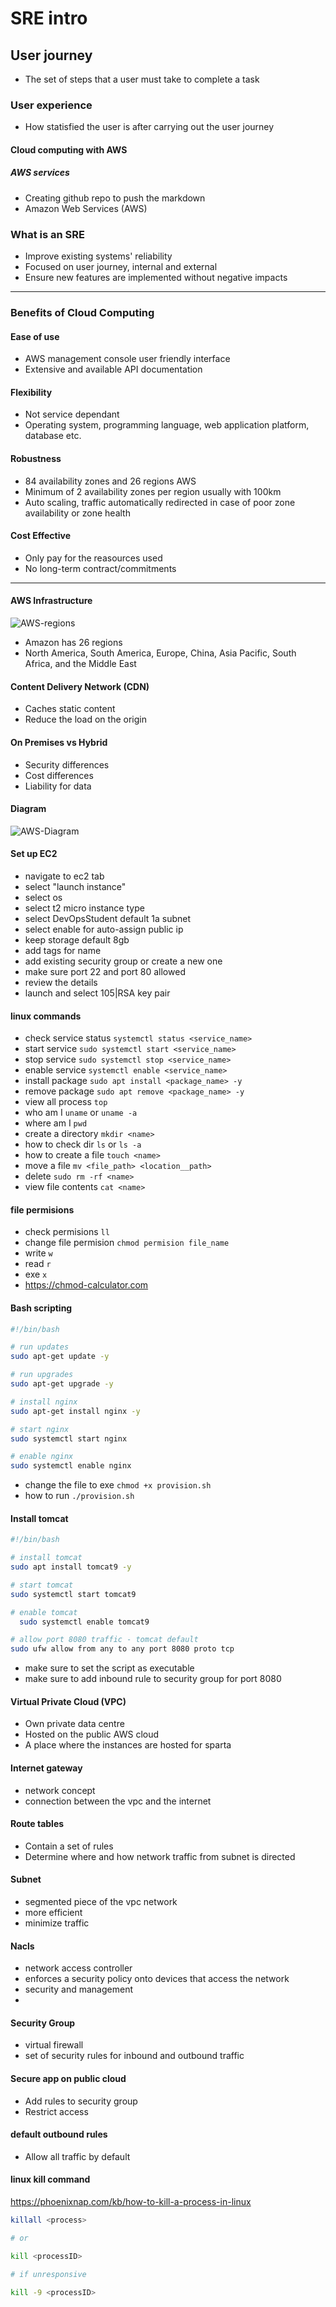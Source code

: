 # SRE intro
## User journey
- The set of steps that a user must take to complete a task
### User experience
- How statisfied the user is after carrying out the user journey
#### Cloud computing with AWS
##### AWS services  
- Creating github repo to push the markdown
- Amazon Web Services (AWS)
### What is an SRE

- Improve existing systems' reliability 
- Focused on user journey, internal and external
- Ensure new features are implemented without negative impacts
---
### Benefits of Cloud Computing

#### Ease of use 
- AWS management console user friendly interface
- Extensive and available API documentation
#### Flexibility
- Not service dependant 
- Operating system, programming language, web application platform, database etc.  
#### Robustness 
- 84 availability zones and 26 regions AWS
- Minimum of 2 availability zones per region usually with 100km
- Auto scaling, traffic automatically redirected in case of poor zone availability or zone health
#### Cost Effective
- Only pay for the reasources used
- No long-term contract/commitments

---

#### AWS Infrastructure
![AWS-regions](AWS-regions.png)
- Amazon has 26 regions 
- North America, South America, Europe, China, Asia Pacific, South Africa, and the Middle East

#### Content Delivery Network (CDN)
- Caches static content
- Reduce the load on the origin 

#### On Premises vs Hybrid
- Security differences 
- Cost differences
- Liability for data


#### Diagram
![AWS-Diagram](AWS-diagram.png)

#### Set up EC2
- navigate to ec2 tab
- select "launch instance"
- select os
- select t2 micro instance type
- select DevOpsStudent default 1a subnet
- select enable for auto-assign public ip
- keep storage default 8gb
- add tags for name
- add existing security group or create a new one
- make sure port 22 and port 80 allowed
- review the details
- launch and select 105|RSA key pair

#### linux commands
- check service status `systemctl status <service_name>`
- start service `sudo systemctl start <service_name>`
- stop service `sudo systemctl stop <service_name>`
- enable service `systemctl enable <service_name>`
- install package `sudo apt install <package_name> -y`
- remove package `sudo apt remove <package_name> -y` 
- view all process `top` 
- who am I `uname` or `uname -a`
- where am I `pwd` 
- create a directory `mkdir <name>`
- how to check dir `ls` or `ls -a` 
- how to create a file `touch <name>`
- move a file `mv <file_path> <location__path>`
- delete `sudo rm -rf <name>`
- view file contents `cat <name>`

#### file permisions
- check permisions `ll`
- change file permision `chmod permision file_name`
- write `w` 
- read `r`
- exe `x`
- https://chmod-calculator.com

#### Bash scripting
```bash
#!/bin/bash

# run updates
sudo apt-get update -y

# run upgrades
sudo apt-get upgrade -y

# install nginx
sudo apt-get install nginx -y

# start nginx
sudo systemctl start nginx

# enable nginx
sudo systemctl enable nginx
```

- change the file to exe `chmod +x provision.sh`
- how to run `./provision.sh`

#### Install tomcat
```bash
#!/bin/bash

# install tomcat
sudo apt install tomcat9 -y

# start tomcat
sudo systemctl start tomcat9

# enable tomcat
  sudo systemctl enable tomcat9

# allow port 8080 traffic - tomcat default
sudo ufw allow from any to any port 8080 proto tcp
```
- make sure to set the script as executable
- make sure to add inbound rule to security group for port 8080

#### Virtual Private Cloud (VPC)
- Own private data centre
- Hosted on the public AWS cloud
- A place where the instances are hosted for sparta

#### Internet gateway
- network concept
- connection between the vpc and the internet 

#### Route tables 
- Contain a set of rules
- Determine where and how network traffic from subnet is directed  

#### Subnet
- segmented piece of the vpc network
- more efficient 
- minimize traffic

#### Nacls
- network access controller 
- enforces a security policy onto devices that access the network
- security and management
- 
#### Security Group
- virtual firewall
- set of security rules for inbound and outbound traffic 

#### Secure app on public cloud
- Add rules to security group
- Restrict access

#### default outbound rules
- Allow all traffic by default


#### linux kill command
https://phoenixnap.com/kb/how-to-kill-a-process-in-linux

```bash
killall <process>

# or 

kill <processID>

# if unresponsive 

kill -9 <processID>
```